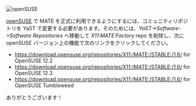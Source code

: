 <!--
.. link:
.. description:
.. tags: News,openSUSE
.. date: 2013-08-10 09:58:21
.. title: openSUSE 用の新しいリポジトリ
.. slug: 2013-08-10-mate-package-repository-for-opensuse
.. author: Stefano Karapetsas
-->

![openSUSE](/assets/img/blog/mate-opensuse-black-150x150.png)

[openSUSE](https://www.opensuse.org) で MATE を正式に利用できるようにするには、コミュニティリポジトリを YaST で変更する必要があります。そのためには、_YaST->Software->Software Repositories_ へ移動して _X11:MATE:Factory_ repo を削除し、次に openSUSE バージョン上の機能で次のリンクをクリックしてください。

  * <https://download.opensuse.org/repositories/X11:/MATE:/STABLE:/1.6/> for OpenSUSE 12.2
  * <https://download.opensuse.org/repositories/X11:/MATE:/STABLE:/1.6/> for OpenSUSE 12.3
  * <https://download.opensuse.org/repositories/X11:/MATE:/STABLE:/1.6/> for OpenSUSE Tumbleweed

ありがとうございます！

